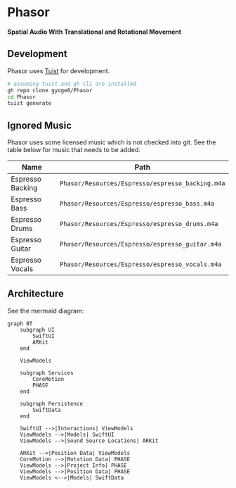 # Phasor

**Spatial Audio With Translational and Rotational Movement**

## Development

Phasor uses [Tuist](https://tuist.io) for development. 

```zsh
# assuming tuist and gh cli are installed
gh repo clone gyoge0/Phasor
cd Phasor
tuist generate
```

## Ignored Music

Phasor uses some licensed music which is not checked into git. See the table below for music that needs to be added.

|Name            |Path                                            |
|----------------|------------------------------------------------|
|Espresso Backing|`Phasor/Resources/Espresso/espresso_backing.m4a`|
|Espresso Bass   |`Phasor/Resources/Espresso/espresso_bass.m4a`   |
|Espresso Drums  |`Phasor/Resources/Espresso/espresso_drums.m4a`  |
|Espresso Guitar |`Phasor/Resources/Espresso/espresso_guitar.m4a` |
|Espresso Vocals |`Phasor/Resources/Espresso/espresso_vocals.m4a` |

## Architecture

See the mermaid diagram:
```mermaid
graph BT
    subgraph UI
        SwiftUI
        ARKit
    end

    ViewModels

    subgraph Services
        CoreMotion
        PHASE
    end

    subgraph Persistence
        SwiftData
    end

    SwiftUI -->|Interactions| ViewModels
    ViewModels -->|Models| SwiftUI
    ViewModels -->|Sound Source Locations| ARKit

    ARKit -->|Position Data| ViewModels
    CoreMotion -->|Rotation Data| PHASE
    ViewModels -->|Project Info| PHASE
    ViewModels -->|Position Data| PHASE
    ViewModels <-->|Models| SwiftData
```
